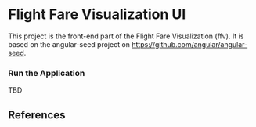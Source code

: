 # Flight Fare Visualization UI

This project is the front-end part of the Flight Fare Visualization (ffv).
It is based on the angular-seed project on https://github.com/angular/angular-seed.

### Run the Application

TBD



## References

[angular-seed]: https://github.com/angular/angular-seed

[git]: http://git-scm.com/
[bower]: http://bower.io
[npm]: https://www.npmjs.org/
[node]: http://nodejs.org
[protractor]: https://github.com/angular/protractor
[jasmine]: http://jasmine.github.io
[karma]: http://karma-runner.github.io
[travis]: https://travis-ci.org/
[http-server]: https://github.com/nodeapps/http-server
